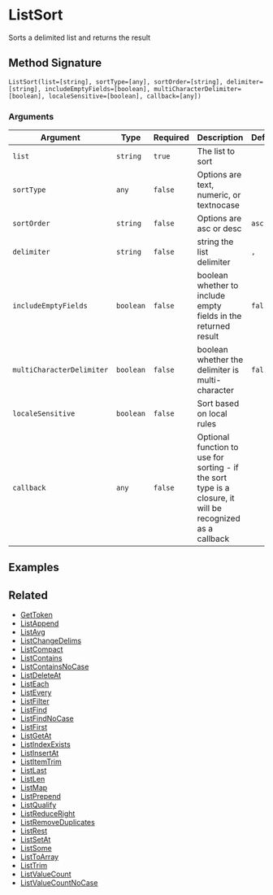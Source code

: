 # ListSort

Sorts a delimited list and returns the result

## Method Signature

```
ListSort(list=[string], sortType=[any], sortOrder=[string], delimiter=[string], includeEmptyFields=[boolean], multiCharacterDelimiter=[boolean], localeSensitive=[boolean], callback=[any])
```

### Arguments

| Argument                  | Type      | Required | Description                                                                                               | Default |
| ------------------------- | --------- | -------- | --------------------------------------------------------------------------------------------------------- | ------- |
| `list`                    | `string`  | `true`   | The list to sort                                                                                          |         |
| `sortType`                | `any`     | `false`  | Options are text, numeric, or textnocase                                                                  |         |
| `sortOrder`               | `string`  | `false`  | Options are asc or desc                                                                                   | `asc`   |
| `delimiter`               | `string`  | `false`  | string the list delimiter                                                                                 | `,`     |
| `includeEmptyFields`      | `boolean` | `false`  | boolean whether to include empty fields in the returned result                                            | `false` |
| `multiCharacterDelimiter` | `boolean` | `false`  | boolean whether the delimiter is multi-character                                                          | `false` |
| `localeSensitive`         | `boolean` | `false`  | Sort based on local rules                                                                                 |         |
| `callback`                | `any`     | `false`  | Optional function to use for sorting - if the sort type is a closure, it will be recognized as a callback |         |

## Examples

## Related

* [GetToken](gettoken.md)
* [ListAppend](listappend.md)
* [ListAvg](listavg.md)
* [ListChangeDelims](listchangedelims.md)
* [ListCompact](listcompact.md)
* [ListContains](listcontains.md)
* [ListContainsNoCase](listcontainsnocase.md)
* [ListDeleteAt](listdeleteat.md)
* [ListEach](listeach.md)
* [ListEvery](listevery.md)
* [ListFilter](listfilter.md)
* [ListFind](listfind.md)
* [ListFindNoCase](listfindnocase.md)
* [ListFirst](listfirst.md)
* [ListGetAt](listgetat.md)
* [ListIndexExists](listindexexists.md)
* [ListInsertAt](listinsertat.md)
* [ListItemTrim](listitemtrim.md)
* [ListLast](listlast.md)
* [ListLen](listlen.md)
* [ListMap](listmap.md)
* [ListPrepend](listprepend.md)
* [ListQualify](listqualify.md)
* [ListReduceRight](listreduceright.md)
* [ListRemoveDuplicates](listremoveduplicates.md)
* [ListRest](listrest.md)
* [ListSetAt](listsetat.md)
* [ListSome](listsome.md)
* [ListToArray](listtoarray.md)
* [ListTrim](listtrim.md)
* [ListValueCount](listvaluecount.md)
* [ListValueCountNoCase](listvaluecountnocase.md)
